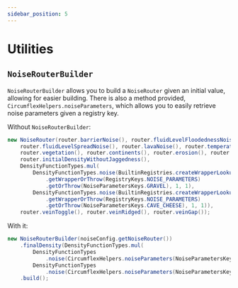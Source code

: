 ```yaml
---
sidebar_position: 5
---
```


# Utilities

## `NoiseRouterBuilder`

`NoiseRouterBuilder` allows you to build a `NoiseRouter` given an initial value, allowing for easier building. There is also a method provided, `CircumflexHelpers.noiseParameters`, which allows you to easily retrieve noise parameters given a registry key.

Without `NoiseRouterBuilder`:

```java
new NoiseRouter(router.barrierNoise(), router.fluidLevelFloodednessNoise(),
    router.fluidLevelSpreadNoise(), router.lavaNoise(), router.temperature(),
    router.vegetation(), router.continents(), router.erosion(), router.depth(), router.ridges(),
    router.initialDensityWithoutJaggedness(),
    DensityFunctionTypes.mul(
        DensityFunctionTypes.noise(BuiltinRegistries.createWrapperLookup()
            .getWrapperOrThrow(RegistryKeys.NOISE_PARAMETERS)
            .getOrThrow(NoiseParametersKeys.GRAVEL), 1, 1),
        DensityFunctionTypes.noise(BuiltinRegistries.createWrapperLookup()
            .getWrapperOrThrow(RegistryKeys.NOISE_PARAMETERS)
            .getOrThrow(NoiseParametersKeys.CAVE_CHEESE), 1, 1)),
    router.veinToggle(), router.veinRidged(), router.veinGap());
```

With it:

```java
new NoiseRouterBuilder(noiseConfig.getNoiseRouter())
    .finalDensity(DensityFunctionTypes.mul(
        DensityFunctionTypes
            .noise(CircumflexHelpers.noiseParameters(NoiseParametersKeys.GRAVEL), 1, 1),
        DensityFunctionTypes
            .noise(CircumflexHelpers.noiseParameters(NoiseParametersKeys.CAVE_CHEESE), 1, 1)))
    .build();
```
